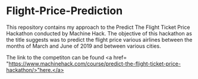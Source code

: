 # Flight-Price-Prediction
This repository contains my approach to the Predict The Flight Ticket Price Hackathon conducted by Machine Hack. The objective of this hackathon as the title suggests was to predict the flight price various airlines between the months of March and June of 2019 and between various cities.

The link to the competiton can be found <a href= "https://www.machinehack.com/course/predict-the-flight-ticket-price-hackathon/>"here.</a>
